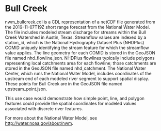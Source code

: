 # Bull Creek

nwm_bullcreek.cdl is a CDL representation of a netCDF file generated from the 2016-11-07T19Z short range forecast from the National Water Model. The file includes modeled stream discharge for streams within the Bull Creek Watershed in Austin, Texas. Streamflow values are indexed by a station_id, which is the National Hydrography Dataset Plus (NHDPlus) COMID uniquely identifying the stream feature for which the streamflow value applies. The line geometry for each COMID is stored in the GeoJSON file named nhd_flowline.json.  NHDPlus flowlines typically include polygons representing local catchments area for each flowline; those catchments are stored in the GeoJSON file named nhd_catchment. The National Water Center, which runs the National Water Model, includes coordinates of the upstream end of each modeled river segment to support spatial display. These points for Bull Creek are in the GeoJSON file named upstream_point.json.

This use case would demonstrate how simple point, line, and polygon features could provide the spatial coordinates for modeled values associated with discrete river features.

For more about the National Water Model, see http://water.noaa.gov/about/nwm.
